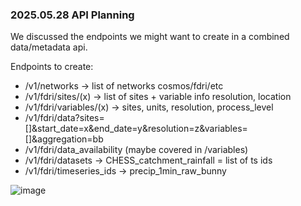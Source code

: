 ### 2025.05.28 API Planning

We discussed the endpoints we might want to create in a combined data/metadata api.

Endpoints to create:
- /v1/networks -> list of networks cosmos/fdri/etc
- /v1/fdri/sites/(x) -> list of sites + variable info resolution, location
- /v1/fdri/variables/(x) -> sites, units, resolution, process_level
- /v1/fdri/data?sites=[]&start_date=x&end_date=y&resolution=z&variables=[]&aggregation=bb
- /v1/fdri/data_availability (maybe covered in /variables)
- /v1/fdri/datasets -> CHESS_catchment_rainfall = list of ts ids
- /v1/fdri/timeseries_ids -> precip_1min_raw_bunny

![image](https://github.com/user-attachments/assets/ea7a77c5-86c5-4c47-be7c-39e9909eb130)

